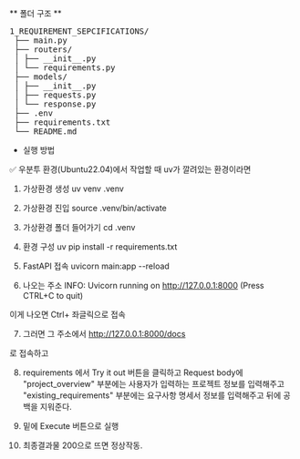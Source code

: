 ** 폴더 구조 **
<pre>
1_REQUIREMENT_SEPCIFICATIONS/
 ├── main.py 
 ├── routers/ 
 │ ├── __init__.py  
 │ └── requirements.py 
 ├── models/ 
 │ ├── __init__.py 
 │ ├── requests.py 
 │ └── response.py 
 ├── .env 
 ├── requirements.txt 
 └── README.md
</pre>

* 실행 방법

✅ 우분투 환경(Ubuntu22.04)에서 작업할 때
uv가 깔려있는 환경이라면

1) 가상환경 생성
uv venv .venv

2) 가상환경 진입
source .venv/bin/activate

3) 가상환경 폴더 들어가기
cd .venv

4) 환경 구성
uv pip install -r requirements.txt

5) FastAPI 접속
uvicorn main:app --reload 

6) 나오는 주소
INFO:     Uvicorn running on http://127.0.0.1:8000 (Press CTRL+C to quit)

이게 나오면 Ctrl+ 좌글릭으로 접속

7) 그러면 그 주소에서 
http://127.0.0.1:8000/docs

로 접속하고

8) requirements 에서 Try it out 버튼을 클릭하고
Request body에
"project_overview" 부분에는 사용자가 입력하는 프로젝트 정보를 입력해주고
"existing_requirements" 부분에는 요구사항 명세서 정보를 입력해주고
뒤에 공백을 지워준다.

9) 밑에 Execute 버튼으로 실행

10) 최종결과물 200으로 뜨면 정상작동.